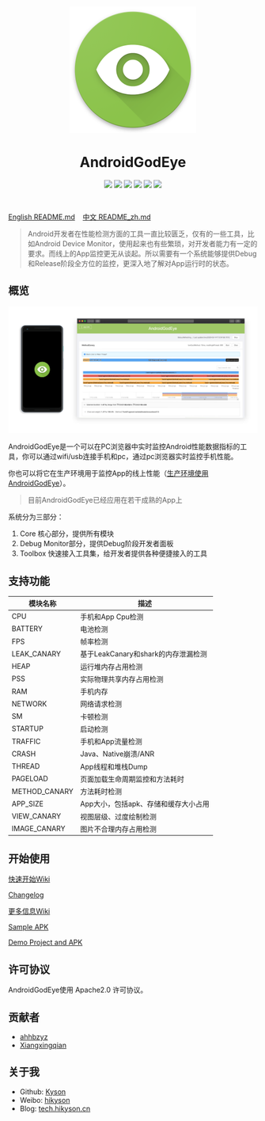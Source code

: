 <p align="center">
  <img src="ART/android_god_eye_logo.png" width="256" height="256" />
</p>

<h1 align="center">AndroidGodEye</h1>
<p align="center">
<a href="https://travis-ci.org/Kyson/AndroidGodEye" target="_blank"><img src="https://travis-ci.org/Kyson/AndroidGodEye.svg?branch=master"></img></a>
<a href="https://github.com/Kyson/AndroidGodEye/tags" target="_blank"><img src="https://img.shields.io/github/v/tag/Kyson/AndroidGodEye?label=version"></img></a>
<a href="https://codecov.io/gh/Kyson/AndroidGodEye"><img src="https://codecov.io/gh/Kyson/AndroidGodEye/branch/master/graph/badge.svg" /></a>
<a href="http://androidweekly.net/issues/issue-293" target="_blank"><img src="https://img.shields.io/badge/Android%20Weekly-%23293-blue.svg"></img></a>
<a href="https://android-arsenal.com/details/1/6561" target="_blank"><img src="https://img.shields.io/badge/Android%20Arsenal-AndroidGodEye-brightgreen.svg?style=flat"></img></a>
<a href="LICENSE" target="_blank"><img src="http://img.shields.io/badge/license-Apache2.0-brightgreen.svg?style=flat"></img></a>
</p>
<br/>

<p>
<a href="README.md">English README.md</a>&nbsp;&nbsp;&nbsp;
<a href="README_zh.md">中文 README_zh.md</a>
</p>

> Android开发者在性能检测方面的工具一直比较匮乏，仅有的一些工具，比如Android Device Monitor，使用起来也有些繁琐，对开发者能力有一定的要求。而线上的App监控更无从谈起。所以需要有一个系统能够提供Debug和Release阶段全方位的监控，更深入地了解对App运行时的状态。

## 概览

![android_godeye_connect](ART/android_god_eye_connect.jpg)

AndroidGodEye是一个可以在PC浏览器中实时监控Android性能数据指标的工具，你可以通过wifi/usb连接手机和pc，通过pc浏览器实时监控手机性能。

你也可以将它在生产环境用于监控App的线上性能（[生产环境使用AndroidGodEye](https://github.com/Kyson/AndroidGodEye/wiki/0x02b-Apply-AndroidGodEye-for-Release_zh)）。

> 目前AndroidGodEye已经应用在若干成熟的App上

系统分为三部分：

1. Core 核心部分，提供所有模块
2. Debug Monitor部分，提供Debug阶段开发者面板
3. Toolbox 快速接入工具集，给开发者提供各种便捷接入的工具

## 支持功能

|模块名称|描述|
|---|----|
|CPU|手机和App Cpu检测|
|BATTERY|电池检测|
|FPS|帧率检测|
|LEAK_CANARY|基于LeakCanary和shark的内存泄漏检测|
|HEAP|运行堆内存占用检测|
|PSS|实际物理共享内存占用检测|
|RAM|手机内存|
|NETWORK|网络请求检测|
|SM|卡顿检测|
|STARTUP|启动检测|
|TRAFFIC|手机和App流量检测|
|CRASH|Java、Native崩溃/ANR|
|THREAD|App线程和堆栈Dump|
|PAGELOAD|页面加载生命周期监控和方法耗时|
|METHOD_CANARY|方法耗时检测|
|APP_SIZE|App大小，包括apk、存储和缓存大小占用|
|VIEW_CANARY|视图层级、过度绘制检测|
|IMAGE_CANARY|图片不合理内存占用检测|

## 开始使用

[快速开始Wiki](https://github.com/Kyson/AndroidGodEye/wiki/0x00-QuickStart_zh)

[Changelog](CHANGELOG.md)

[更多信息Wiki](https://github.com/Kyson/AndroidGodEye/wiki#%E4%B8%AD%E6%96%87)

[Sample APK](https://github.com/Kyson/AndroidGodEye/releases)

[Demo Project and APK](https://github.com/Kyson/AndroidGodEyeDemo/releases)

## 许可协议

AndroidGodEye使用 Apache2.0 许可协议。

## 贡献者

- [ahhbzyz](https://github.com/ahhbzyz)
- [Xiangxingqian](https://github.com/Xiangxingqian)

## 关于我

- Github: [Kyson](https://github.com/Kyson)
- Weibo: [hikyson](https://weibo.com/hikyson)
- Blog: [tech.hikyson.cn](https://tech.hikyson.cn/)
